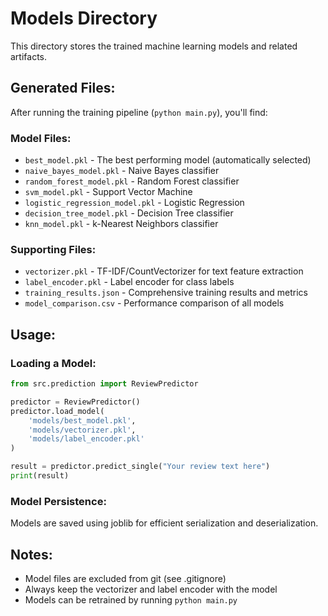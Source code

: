 # Models Directory

This directory stores the trained machine learning models and related artifacts.

## Generated Files:

After running the training pipeline (`python main.py`), you'll find:

### Model Files:
- `best_model.pkl` - The best performing model (automatically selected)
- `naive_bayes_model.pkl` - Naive Bayes classifier
- `random_forest_model.pkl` - Random Forest classifier
- `svm_model.pkl` - Support Vector Machine
- `logistic_regression_model.pkl` - Logistic Regression
- `decision_tree_model.pkl` - Decision Tree classifier
- `knn_model.pkl` - k-Nearest Neighbors classifier

### Supporting Files:
- `vectorizer.pkl` - TF-IDF/CountVectorizer for text feature extraction
- `label_encoder.pkl` - Label encoder for class labels
- `training_results.json` - Comprehensive training results and metrics
- `model_comparison.csv` - Performance comparison of all models

## Usage:

### Loading a Model:

```python
from src.prediction import ReviewPredictor

predictor = ReviewPredictor()
predictor.load_model(
    'models/best_model.pkl',
    'models/vectorizer.pkl',
    'models/label_encoder.pkl'
)

result = predictor.predict_single("Your review text here")
print(result)
```

### Model Persistence:

Models are saved using joblib for efficient serialization and deserialization.

## Notes:

- Model files are excluded from git (see .gitignore)
- Always keep the vectorizer and label encoder with the model
- Models can be retrained by running `python main.py`
